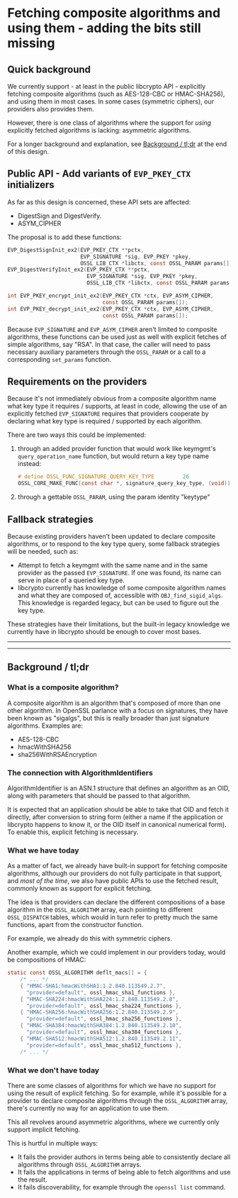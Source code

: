 Fetching composite algorithms and using them - adding the bits still missing
============================================================================

Quick background
----------------

We currently support - at least in the public libcrypto API - explicitly
fetching composite algorithms (such as AES-128-CBC or HMAC-SHA256), and
using them in most cases.  In some cases (symmetric ciphers), our providers
also provides them.

However, there is one class of algorithms where the support for *using*
explicitly fetched algorithms is lacking: asymmetric algorithms.

For a longer background and explanation, see
[Background / tl;dr](#background-tldr) at the end of this design.

Public API - Add variants of `EVP_PKEY_CTX` initializers
--------------------------------------------------------

As far as this design is concerned, these API sets are affected:

- DigestSign and DigestVerify.
- ASYM_CIPHER

The proposal is to add these functions:

``` C
EVP_DigestSignInit_ex2(EVP_PKEY_CTX **pctx,
                       EVP_SIGNATURE *sig, EVP_PKEY *pkey,
                       OSSL_LIB_CTX *libctx, const OSSL_PARAM params[]);
EVP_DigestVerifyInit_ex2(EVP_PKEY_CTX **pctx,
                         EVP_SIGNATURE *sig, EVP_PKEY *pkey,
                         OSSL_LIB_CTX *libctx, const OSSL_PARAM params[]);

int EVP_PKEY_encrypt_init_ex2(EVP_PKEY_CTX *ctx, EVP_ASYM_CIPHER,
                              const OSSL_PARAM params[]);
int EVP_PKEY_decrypt_init_ex2(EVP_PKEY_CTX *ctx, EVP_ASYM_CIPHER,
                              const OSSL_PARAM params[]);
```

Because `EVP_SIGNATURE` and `EVP_ASYM_CIPHER` aren't limited to composite
algorithms, these functions can be used just as well with explicit fetches
of simple algorithms, say "RSA".  In that case, the caller will need to pass
necessary auxiliary parameters through the `OSSL_PARAM` or a call to a
corresponding `set_params` function.

Requirements on the providers
-----------------------------

Because it's not immediately obvious from a composite algorithm name what
key type it requires / supports, at least in code, allowing the use of an
explicitly fetched `EVP_SIGNATURE` requires that providers cooperate by
declaring what key type is required / supported by each algorithm.

There are two ways this could be implemented:

1.  through an added provider function that would work like keymgmt's
    `query_operation_name` function, but would return a key type name
    instead:

    ``` C
    # define OSSL_FUNC_SIGNATURE_QUERY_KEY_TYPE         26
    OSSL_CORE_MAKE_FUNC(const char *, signature_query_key_type, (void))
    ```

2.  through a gettable `OSSL_PARAM`, using the param identity "keytype"

Fallback strategies
-------------------

Because existing providers haven't been updated to declare composite
algorithms, or to respond to the key type query, some fallback strategies
will be needed, such as:

-   Attempt to fetch a keymgmt with the same name and in the same provider
    as the passed `EVP_SIGNATURE`.  If one was found, its name can serve in
    place of a queried key type.
-   libcrypto currently has knowledge of some composite algorithm names and
    what they are composed of, accessible with `OBJ_find_sigid_algs`.  This
    knowledge is regarded legacy, but can be used to figure out the key
    type.

These strategies have their limitations, but the built-in legacy knowledge
we currently have in libcrypto should be enough to cover most bases.

-----

-----

Background / tl;dr
------------------

### What is a composite algorithm?

A composite algorithm is an algorithm that's composed of more than one other
algorithm.  In OpenSSL parlance with a focus on signatures, they have been
known as "sigalgs", but this is really broader than just signature algorithms.
Examples are:

-   AES-128-CBC
-   hmacWithSHA256
-   sha256WithRSAEncryption

### The connection with AlgorithmIdentifiers

AlgorithmIdentifier is an ASN.1 structure that defines an algorithm as an
OID, along with parameters that should be passed to that algorithm.

It is expected that an application should be able to take that OID and
fetch it directly, after conversion to string form (either a name if the
application or libcrypto happens to know it, or the OID itself in canonical
numerical form).  To enable this, explicit fetching is necessary.

### What we have today

As a matter of fact, we already have built-in support for fetching
composite algorithms, although our providers do not fully participate in
that support, and *most of the time*, we also have public APIs to use the
fetched result, commonly known as support for explicit fetching.

The idea is that providers can declare the different compositions of a base
algorithm in the `OSSL_ALGORITHM` array, each pointing to different
`OSSL_DISPATCH` tables, which would in turn refer to pretty much the same
functions, apart from the constructor function.

For example, we already do this with symmetric ciphers.

Another example, which we could implement in our providers today, would be
compositions of HMAC:

``` C
static const OSSL_ALGORITHM deflt_macs[] = {
    /* ... */
    { "HMAC-SHA1:hmacWithSHA1:1.2.840.113549.2.7",
      "provider=default", ossl_hmac_sha1_functions },
    { "HMAC-SHA224:hmacWithSHA224:1.2.840.113549.2.8",
      "provider=default", ossl_hmac_sha224_functions },
    { "HMAC-SHA256:hmacWithSHA256:1.2.840.113549.2.9",
      "provider=default", ossl_hmac_sha256_functions },
    { "HMAC-SHA384:hmacWithSHA384:1.2.840.113549.2.10",
      "provider=default", ossl_hmac_sha384_functions },
    { "HMAC-SHA512:hmacWithSHA512:1.2.840.113549.2.11",
      "provider=default", ossl_hmac_sha512_functions },
    /* ... */
```

### What we don't have today

There are some classes of algorithms for which we have no support for using
the result of explicit fetching.  So for example, while it's possible for a
provider to declare composite algorithms through the `OSSL_ALGORITHM` array,
there's currently no way for an application to use them.

This all revolves around asymmetric algorithms, where we currently only
support implicit fetching.

This is hurtful in multiple ways:

-   It fails the provider authors in terms being able to consistently
    declare all algorithms through `OSSL_ALGORITHM` arrays.
-   It fails the applications in terms of being able to fetch algorithms and
    use the result.
-   It fails discoverability, for example through the `openssl list`
    command.
